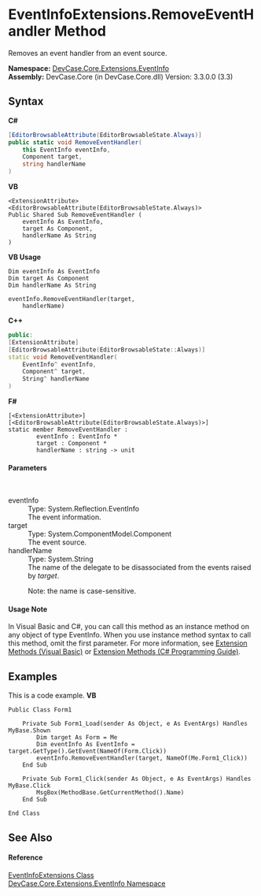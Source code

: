 # EventInfoExtensions.RemoveEventHandler Method 
 

Removes an event handler from an event source.

**Namespace:**&nbsp;<a href="N_DevCase_Core_Extensions_EventInfo">DevCase.Core.Extensions.EventInfo</a><br />**Assembly:**&nbsp;DevCase.Core (in DevCase.Core.dll) Version: 3.3.0.0 (3.3)

## Syntax

**C#**<br />
``` C#
[EditorBrowsableAttribute(EditorBrowsableState.Always)]
public static void RemoveEventHandler(
	this EventInfo eventInfo,
	Component target,
	string handlerName
)
```

**VB**<br />
``` VB
<ExtensionAttribute>
<EditorBrowsableAttribute(EditorBrowsableState.Always)>
Public Shared Sub RemoveEventHandler ( 
	eventInfo As EventInfo,
	target As Component,
	handlerName As String
)
```

**VB Usage**<br />
``` VB Usage
Dim eventInfo As EventInfo
Dim target As Component
Dim handlerName As String

eventInfo.RemoveEventHandler(target, 
	handlerName)
```

**C++**<br />
``` C++
public:
[ExtensionAttribute]
[EditorBrowsableAttribute(EditorBrowsableState::Always)]
static void RemoveEventHandler(
	EventInfo^ eventInfo, 
	Component^ target, 
	String^ handlerName
)
```

**F#**<br />
``` F#
[<ExtensionAttribute>]
[<EditorBrowsableAttribute(EditorBrowsableState.Always)>]
static member RemoveEventHandler : 
        eventInfo : EventInfo * 
        target : Component * 
        handlerName : string -> unit 

```


#### Parameters
&nbsp;<dl><dt>eventInfo</dt><dd>Type: System.Reflection.EventInfo<br />The event information.</dd><dt>target</dt><dd>Type: System.ComponentModel.Component<br />The event source.</dd><dt>handlerName</dt><dd>Type: System.String<br />The name of the delegate to be disassociated from the events raised by *target*. 

 Note: the name is case-sensitive.</dd></dl>

#### Usage Note
In Visual Basic and C#, you can call this method as an instance method on any object of type EventInfo. When you use instance method syntax to call this method, omit the first parameter. For more information, see <a href="https://docs.microsoft.com/dotnet/visual-basic/programming-guide/language-features/procedures/extension-methods">Extension Methods (Visual Basic)</a> or <a href="https://docs.microsoft.com/dotnet/csharp/programming-guide/classes-and-structs/extension-methods">Extension Methods (C# Programming Guide)</a>.

## Examples
This is a code example. 
**VB**<br />
``` VB
Public Class Form1

    Private Sub Form1_Load(sender As Object, e As EventArgs) Handles MyBase.Shown
        Dim target As Form = Me
        Dim eventInfo As EventInfo = target.GetType().GetEvent(NameOf(Form.Click))
        eventInfo.RemoveEventHandler(target, NameOf(Me.Form1_Click))
    End Sub

    Private Sub Form1_Click(sender As Object, e As EventArgs) Handles MyBase.Click
        MsgBox(MethodBase.GetCurrentMethod().Name)
    End Sub

End Class
```


## See Also


#### Reference
<a href="T_DevCase_Core_Extensions_EventInfo_EventInfoExtensions">EventInfoExtensions Class</a><br /><a href="N_DevCase_Core_Extensions_EventInfo">DevCase.Core.Extensions.EventInfo Namespace</a><br />
